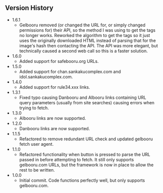 ## Version History
- 1.6.1
    - Gelbooru removed (or changed the URL for, or simply changed permissions for) their API, so the method I was using to get the tags no longer works. Reworked the algorithm to get the tags so it just uses the originally downloaded HTML instead of parsing that for the image's hash then contacting the API. The API was more elegant, but technically caused a second web call so this is a faster solution.
- 1.6.0
    - Added support for safebooru.org URLs.
- 1.5.0
    - Added support for chan.sankakucomplex.com and idol.sankakucomplex.com.
- 1.4.0
    - Added support for rule34.xxx links.
- 1.3.1
    - Fixed typo causing Danbooru and AIbooru links containing URL query parameters (usually from site searches) causing errors when trying to fetch.
- 1.3.0
    - AIbooru links are now supported.
- 1.2.0
    - Danbooru links are now supported.
- 1.1.5
    - Refactored to remove redundant URL check and updated gelbooru fetch user agent.
- 1.1.0
    - Refactored functionality when button is pressed to parse the URL passed in before attempting to fetch. It still only supports gelbooru.com URLs, but the framework is now in place to allow the rest to be written.
- 1.0.0
    - Initial commit. Code functions perfectly well, but only supports gelbooru.com.